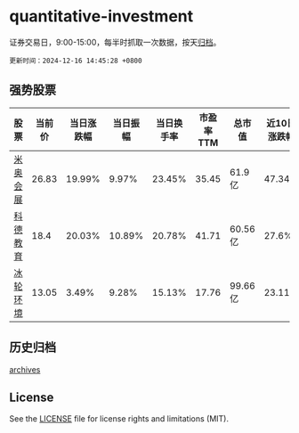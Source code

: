# quantitative-investment

证券交易日，9:00-15:00，每半时抓取一次数据，按天[归档](archives)。

`更新时间：2024-12-16 14:45:28 +0800`

## 强势股票

|股票|当前价|当日涨跌幅|当日振幅|当日换手率|市盈率TTM|总市值|近10日涨跌幅|
|----|----|----|----|----|----|----|----|
|[米奥会展](https://xueqiu.com/S/SZ300795)|26.83|19.99%|9.97%|23.45%|35.45|61.9亿|47.34%|
|[科德教育](https://xueqiu.com/S/SZ300192)|18.4|20.03%|10.89%|20.78%|41.71|60.56亿|27.6%|
|[冰轮环境](https://xueqiu.com/S/SZ000811)|13.05|3.49%|9.28%|15.13%|17.76|99.66亿|23.11%|

## 历史归档

[archives](archives)

## License

See the [LICENSE](LICENSE) file for license rights and limitations (MIT).